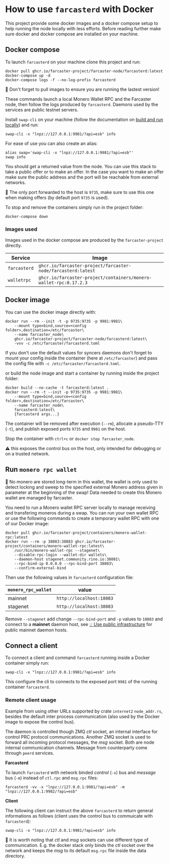 # How to use `farcasterd` with Docker

This project provide some docker images and a docker compose setup to help running the node locally with less efforts. Before reading further make sure docker and docker compose are installed on your machine.

## Docker compose

To launch `farcasterd` on your machine clone this project and run:

```
docker pull ghcr.io/farcaster-project/farcaster-node/farcasterd:latest
docker-compose up -d
docker-compose logs -f --no-log-prefix farcasterd
```

:mega: Don't forget to pull images to ensure you are running the lastest version!

These commands launch a local Monero Wallet RPC and the Farcaster node, then follow the logs produced by `farcasterd`. Daemons used by the services are public testnet servers.

Install `swap-cli` on your machine (follow the documentation on [build and run locally](../README.md#locally)) and run:

```
swap-cli -x "lnpz://127.0.0.1:9981/?api=esb" info
```

For ease of use you can also create an alias:

```
alias swap='swap-cli -x "lnpz://127.0.0.1:9981/?api=esb"'
swap info
```

You should get a returned value from the node. You can use this stack to take a public offer or to make an offer. In the case you want to make an offer make sure the public address and the port will be reachable from external networks.

:mega: The only port forwarded to the host is `9735`, make sure to use this one when making offers (by default port `9735` is used).

To stop and remove the containers simply run in the project folder:

```
docker-compose down
```

### Images used

Images used in the docker compose are produced by the `farcaster-project` directly.

| Service      | Image                                                             |
| ------------ | ----------------------------------------------------------------- |
| `farcasterd` | `ghcr.io/farcaster-project/farcaster-node/farcasterd:latest`      |
| `walletrpc`  | `ghcr.io/farcaster-project/containers/monero-wallet-rpc:0.17.2.3` |

## Docker image

You can use the docker image directly with:

```
docker run --rm --init -t -p 9735:9735 -p 9981:9981\
    --mount type=bind,source=<config folder>,destination=/etc/farcaster\
    --name farcaster_node\
    ghcr.io/farcaster-project/farcaster-node/farcasterd:latest\
    -vvv -c /etc/farcaster/farcasterd.toml
```

If you don't use the default values for syncers daemons don't forget to mount your config inside the container (here at `/etc/farcaster`) and pass the config file with `-c /etc/farcaster/farcasterd.toml`.

or build the node image and start a container by running inside the project folder:

```
docker build --no-cache -t farcasterd:latest .
docker run --rm -t --init -p 9735:9735 -p 9981:9981\
    --mount type=bind,source=<config folder>,destination=/etc/farcaster\
    --name farcaster_node\
    farcasterd:latest\
    {farcasterd args...}
```

The container will be removed after execution (`--rm`), allocate a pseudo-TTY (`-t`), and publish exposed ports `9735` and `9981` on the host.

Stop the container with `ctrl+c` or `docker stop farcaster_node`.

:warning: this exposes the control bus on the host, only intended for debugging or on a trusted network.

## Run `monero rpc wallet`

:mega: No monero are stored long-term in this wallet, the wallet is only used to detect locking and sweep to the specified external Monero address given in parameter at the beginning of the swap! Data needed to create this Monero wallet are managed by farcaster.

You need to run a Monero wallet RPC server locally to manage receiving and transfering moneros during a swap. You can run your own wallet RPC or use the following commands to create a temporary wallet RPC with one of our Docker image:

```
docker pull ghcr.io/farcaster-project/containers/monero-wallet-rpc:latest
docker run --rm -p 38083:38083 ghcr.io/farcaster-project/containers/monero-wallet-rpc:latest\
    /usr/bin/monero-wallet-rpc --stagenet\
    --disable-rpc-login --wallet-dir wallets\
    --daemon-host stagenet.community.rino.io:38081\
    --rpc-bind-ip 0.0.0.0 --rpc-bind-port 38083\
    --confirm-external-bind
```

Then use the following values in `farcasterd` configuration file:

| `monero_rpc_wallet` | value                    |
| ------------------- | ------------------------ |
| mainnet             | `http://localhost:18083` |
| stagenet            | `http://localhost:38083` |

Remove `--stagenet` add change `--rpc-bind-port` and `-p` values to `18083` and connect to a **mainnet** daemon host, see [:bulb: Use public infrastructure](../README.md#bulb-use-public-infrastructure) for public mainnet daemon hosts.

## Connect a client

To connect a client and command `farcasterd` running inside a Docker container simply run:

```
swap-cli -x "lnpz://127.0.0.1:9981/?api=esb" info
```

This configure the cli to connects to the exposed port `9981` of the running container `farcasterd`.

### Remote client usage

Example from using other URLs supported by crate `internet2` `node_addr.rs`, besides the default inter process communication (also used by the Docker image to expose the control bus).

The daemon is controlled though ZMQ _ctl_ socket, an internal interface for control PRC protocol communications. Another ZMQ socket is used to forward all incoming protocol messages, the _msg_ socket. Both are node internal communication channels. Message from counterparty come through `peerd` services.

**Farcasterd**

To launch `farcasterd` with network binded _control_ (`-x`) bus and _message_ bus (`-m`) instead of `ctl.rpc` and `msg.rpc` files:

```
farcasterd -vv -x "lnpz://127.0.0.1:9981/?api=esb" -m "lnpz://127.0.0.1:9982/?api=esb"
```

**Client**

The following client can instruct the above `farcasterd` to return general informations as follows (client uses the control bus to commuicate with `farcasterd`):

```
swap-cli -x "lnpz://127.0.0.1:9981/?api=esb" info
```

:mega: It is worth noting that _ctl_ and _msg_ sockets can use different type of communication. E.g. the docker stack only binds the _ctl_ socket over the network and keeps the _msg_ to its default `msg.rpc` file inside the data directory.
